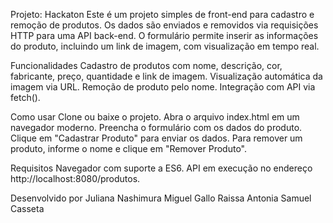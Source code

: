 Projeto: Hackaton
Este é um projeto simples de front-end para cadastro e remoção de produtos. Os dados são enviados e removidos via requisições HTTP para uma API back-end. O formulário permite inserir as informações do produto, incluindo um link de imagem, com visualização em tempo real.

Funcionalidades
Cadastro de produtos com nome, descrição, cor, fabricante, preço, quantidade e link de imagem.
Visualização automática da imagem via URL.
Remoção de produto pelo nome.
Integração com API via fetch().

Como usar
Clone ou baixe o projeto.
Abra o arquivo index.html em um navegador moderno.
Preencha o formulário com os dados do produto.
Clique em "Cadastrar Produto" para enviar os dados.
Para remover um produto, informe o nome e clique em "Remover Produto".

Requisitos
Navegador com suporte a ES6.
API em execução no endereço http://localhost:8080/produtos.

Desenvolvido por
Juliana Nashimura
Miguel Gallo
Raissa Antonia
Samuel Casseta

